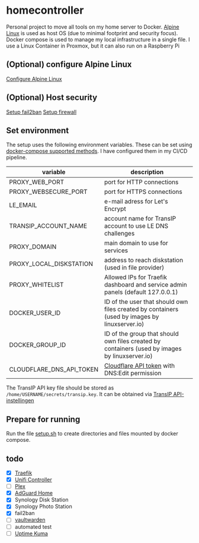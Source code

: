 # homecontroller
Personal project to move all tools on my home server to Docker. [Alpine Linux](https://alpinelinux.org/) is used as host OS (due to minimal footprint and security focus). Docker compose is used to manage my local infrastructure in a single file. I use a Linux Container in Proxmox, but it can also run on a Raspberry Pi

## (Optional) configure Alpine Linux
[Configure Alpine Linux](https://github.com/dannybouwers/homecontroller/wiki/Configure-Alpine-Linux)

## (Optional) Host security
[Setup fail2ban](https://github.com/dannybouwers/homecontroller/wiki/Setup-fail2ban)
[Setup firewall](https://github.com/dannybouwers/homecontroller/wiki/Setup-firewall)

## Set environment
The setup uses the following environment variables. These can be set using [docker-compose supported methods](https://docs.docker.com/compose/environment-variables/). I have configured them in my CI/CD pipeline.

| variable | description |
| -------- | ----------- |
| PROXY_WEB_PORT | port for HTTP connections |
| PROXY_WEBSECURE_PORT | port for HTTPS connections |
| LE_EMAIL | e-mail adress for Let's Encrypt |
| TRANSIP_ACCOUNT_NAME | account name for TransIP account to use LE DNS challenges |
| PROXY_DOMAIN | main domain to use for services |
| PROXY_LOCAL_DISKSTATION | address to reach diskstation (used in file provider) |
| PROXY_WHITELIST | Allowed IPs for Traefik dashboard and service admin panels (default 127.0.0.1) |
| DOCKER_USER_ID | ID of the user that should own files created by containers (used by images by linuxserver.io) |
| DOCKER_GROUP_ID | ID of the group that should own files created by containers (used by images by linuxserver.io) |
| CLOUDFLARE_DNS_API_TOKEN | [Cloudflare API token](https://dash.cloudflare.com/profile/api-tokens) with DNS:Edit permission |

The TransIP API key file should be stored as `/home/USERNAME/secrets/transip.key`. It can be obtained via [TransIP API-instellingen](https://www.transip.nl/cp/account/api/)

## Prepare for running
Run the file [setup.sh](setup.sh) to create directories and files mounted by docker compose.

## todo
- [X] [Traefik](https://hub.docker.com/_/traefik/)
- [X] [Unifi Controller](https://github.com/linuxserver/docker-unifi-controller)
- [ ] [Plex](https://github.com/linuxserver/docker-plex)
- [X] [AdGuard Home](https://github.com/AdguardTeam/AdGuardHome/wiki/Docker)
- [X] Synology Disk Station
- [X] Synology Photo Station
- [X] fail2ban
- [ ] [vaultwarden](https://github.com/dani-garcia/vaultwarden)
- [ ] automated test
- [ ] [Uptime Kuma](https://github.com/louislam/uptime-kuma/wiki/%F0%9F%94%A7-How-to-Install)